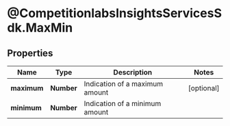 # @CompetitionlabsInsightsServicesSdk.MaxMin

## Properties

Name | Type | Description | Notes
------------ | ------------- | ------------- | -------------
**maximum** | **Number** | Indication of a maximum amount | [optional] 
**minimum** | **Number** | Indication of a minimum amount | 


